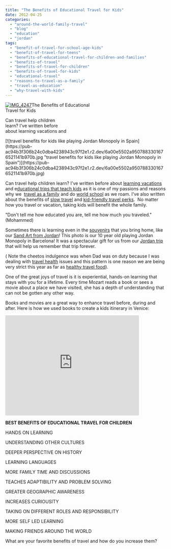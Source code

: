 ```yaml
---
title: "The Benefits of Educational Travel for Kids"
date: 2012-04-25
categories: 
  - "around-the-world-family-travel"
  - "blog"
  - "education"
  - "jordan"
tags: 
  - "benefit-of-travel-for-school-age-kids"
  - "benefit-of-travel-for-teens"
  - "benefits-of-educational-travel-for-children-and-families"
  - "benefits-of-travel"
  - "benefits-of-travel-for-children"
  - "benefits-of-travel-for-kids"
  - "educational-travel"
  - "reasons-to-travel-as-a-family"
  - "travel-as-education"
  - "why-travel-with-kids"
---
```


[![IMG_4247](https://pub-ac94b3f306b24c0dba4238943c97f2e1.r2.dev/6a00e5502a950788330168ea228059970c.jpg "IMG_4247")](https://pub-ac94b3f306b24c0dba4238943c97f2e1.r2.dev/6a00e5502a950788330168ea228059970c.jpg)The Benefits of Educational  
Travel for Kids  
  
Can travel help children  
learn? I've written before  
about learning vacations and

<!--more--> [![travel benefits for kids like playing Jordan Monopoly in Spain](https://pub-ac94b3f306b24c0dba4238943c97f2e1.r2.dev/6a00e5502a9507883301676521141b970b.jpg "travel benefits for kids like playing Jordan Monopoly in Spain")](https://pub-ac94b3f306b24c0dba4238943c97f2e1.r2.dev/6a00e5502a9507883301676521141b970b.jpg)  
  
  
Can travel help children learn? I've written before about [learning vacations](http://soultravelers3new.local/2011/09/learning-vacations-educational-trips-that-teach-kids.html "learning vacations") and e[ducational trips that teach kids](http://soultravelers3new.local/2012/02/travel-schooling-learning-through-travel.html#more "educational trips that teach kids") as it is one of my passions and reasons why we  [travel as a family](http://soultravelers3new.local/2009/04/how-to-travel-the-world-as-a-digital-nomad-family.html "world travel as a family") and do [world school](http://soultravelers3new.local/2010/03/long-term-family-travel-homeschool-roadschool-world-school-digitalnomad-lifestyle-design-virtual-.html "wold school") as we roam. I've also written about the benefits of [slow travel](http://soultravelers3new.local/2011/11/slow-travel.html "slow travel") and [kid-friendly travel perks](http://soultravelers3new.local/2012/03/kid-friendly-travel-perks.html "kid friendly travel perks").  No matter how you travel or vacation, taking kids will benefit the whole family.  
  
"Don't tell me how educated you are, tell me how much you traveled."  
(Mohammed)  
  
Sometimes there is learning even in the [souvenirs](http://soultravelers3new.local/2011/09/souvenirs-what-do-you-buy-.html "souvenirs") that you bring home, like our [Sand Art from Jordan](http://soultravelers3new.local/2011/08/sand-art-in-jordan.html "sand art from jordan")! This photo is our 10 year old playing Jordan Monopoly in Barcelona! It was a spectacular gift for us from our [Jordan trip](http://soultravelers3new.local/2011/05/jordan-family-travel-is-it-safe.html "jordan trip ") that will help us remember that trip forever.  
  
( Note the cheetos indulgence was when Dad was on duty because I was dealing with [travel health](http://soultravelers3new.local/2011/09/travel-health-secrets-for-long-term-digital-nomads.html "travel health") issues and this pattern is one reason we are being very strict this year as far as [healthy travel food](http://soultravelers3new.local/2012/04/health-organic-raw-foods-and-travel.html "healthy travel food")).  
  
One of the great joys of travel is it is experiential, hands-on learning that stays with you for a lifetime. Every time Mozart reads a book or sees a movie about a place we have visited, she has a depth of understanding that can not be gotten any other way.  
  
Books and movies are a great way to enhance travel before, during and after. Here is how we used books to create a kids itinerary in Venice:  
  

<iframe src="http://www.youtube.com/embed/43ZIJ5kbQsk?rel=0" frameborder="0" height="315" width="420"></iframe>

  
  
  
**BEST BENEFITS OF EDUCATIONAL TRAVEL FOR CHILDREN**  
  
HANDS ON LEARNING  
  
UNDERSTANDING OTHER CULTURES  
  
DEEPER PERSPECTIVE ON HISTORY  
  
LEARNING LANGUAGES

MORE FAMILY TIME AND DISCUSSIONS  
  
TEACHES ADAPTIBILITY AND PROBLEM SOLVING  
  
GREATER GEOGRAPHIC AWARENESS  
  
INCREASES CURIOUSITY  
  
TAKING ON DIFFERENT ROLES AND RESPONSIBILITY  
  
MORE SELF LED LEARNING  
  
MAKING FRIENDS AROUND THE WORLD  
  
  
  
What are your favorite benefits of travel and how do you increase them?
